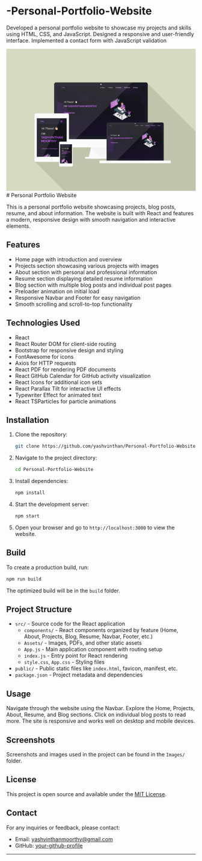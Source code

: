 # -Personal-Portfolio-Website
 Developed a personal portfolio website to showcase my  projects and skills using HTML, CSS, and JavaScript.  Designed a responsive and user-friendly interface.  Implemented a contact form with JavaScript validation
<div align="center">
  <img alt="Demo" src="./Images/readme-img1.png" />
</div>
# Personal Portfolio Website

This is a personal portfolio website showcasing projects, blog posts, resume, and about information. The website is built with React and features a modern, responsive design with smooth navigation and interactive elements.

## Features

- Home page with introduction and overview
- Projects section showcasing various projects with images
- About section with personal and professional information
- Resume section displaying detailed resume information
- Blog section with multiple blog posts and individual post pages
- Preloader animation on initial load
- Responsive Navbar and Footer for easy navigation
- Smooth scrolling and scroll-to-top functionality

## Technologies Used

- React
- React Router DOM for client-side routing
- Bootstrap for responsive design and styling
- FontAwesome for icons
- Axios for HTTP requests
- React PDF for rendering PDF documents
- React GitHub Calendar for GitHub activity visualization
- React Icons for additional icon sets
- React Parallax Tilt for interactive UI effects
- Typewriter Effect for animated text
- React TSParticles for particle animations

## Installation

1. Clone the repository:
   ```bash
   git clone https://github.com/yashvinthan/Personal-Portfolio-Website.git
   ```
2. Navigate to the project directory:
   ```bash
   cd Personal-Portfolio-Website
   ```
3. Install dependencies:
   ```bash
   npm install
   ```
4. Start the development server:
   ```bash
   npm start
   ```
5. Open your browser and go to `http://localhost:3000` to view the website.

## Build

To create a production build, run:

```bash
npm run build
```

The optimized build will be in the `build` folder.

## Project Structure

- `src/` - Source code for the React application
  - `components/` - React components organized by feature (Home, About, Projects, Blog, Resume, Navbar, Footer, etc.)
  - `Assets/` - Images, PDFs, and other static assets
  - `App.js` - Main application component with routing setup
  - `index.js` - Entry point for React rendering
  - `style.css`, `App.css` - Styling files
- `public/` - Public static files like `index.html`, favicon, manifest, etc.
- `package.json` - Project metadata and dependencies

## Usage

Navigate through the website using the Navbar. Explore the Home, Projects, About, Resume, and Blog sections. Click on individual blog posts to read more. The site is responsive and works well on desktop and mobile devices.

## Screenshots

Screenshots and images used in the project can be found in the `Images/` folder.

## License

This project is open source and available under the [MIT License](LICENSE).

## Contact

For any inquiries or feedback, please contact:

- Email: yashvinthanmoorthy@gmail.com
- GitHub: [your-github-profile](https://github.com/yashvinthan/)

---
